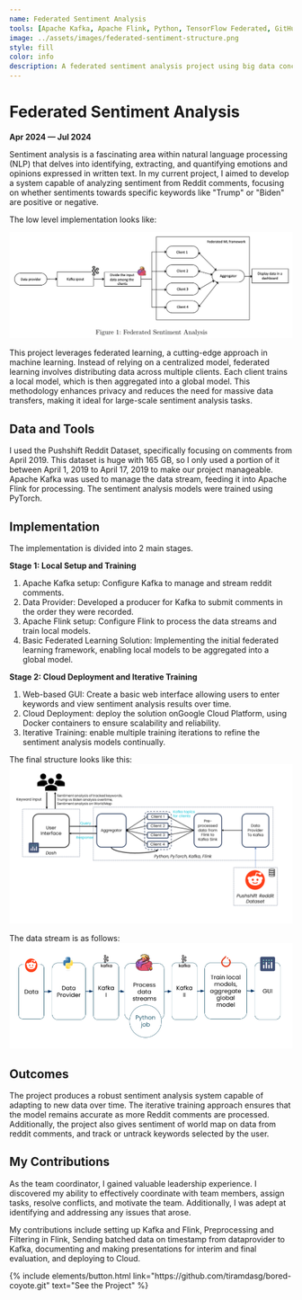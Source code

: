 ```yaml
---
name: Federated Sentiment Analysis
tools: [Apache Kafka, Apache Flink, Python, TensorFlow Federated, GitHub,tun GCP (Google Cloud Platform), Docker]
image: ../assets/images/federated-sentiment-structure.png
style: fill
color: info
description: A federated sentiment analysis project using big data concepts. Part of the project based learning module of the "Big Data" course at the TUHH, SoSe, 2024.
---
```


# Federated Sentiment Analysis
**Apr 2024 — Jul 2024**

Sentiment analysis is a fascinating area within natural language processing (NLP) that delves into identifying, extracting, and quantifying emotions and opinions expressed in written text. In my current project, I aimed to develop a system capable of analyzing sentiment from Reddit comments, focusing on whether sentiments towards specific keywords like "Trump" or "Biden" are positive or negative.

The low level implementation looks like:

![architechture](../assets/images/federated-sentiment-structure.png)

This project leverages federated learning, a cutting-edge approach in machine learning. Instead of relying on a centralized model, federated learning involves distributing data across multiple clients. Each client trains a local model, which is then aggregated into a global model. This methodology enhances privacy and reduces the need for massive data transfers, making it ideal for large-scale sentiment analysis tasks.

## Data and Tools
I used the Pushshift Reddit Dataset, specifically focusing on comments from April 2019. This dataset is huge with 165 GB, so I only used a portion of it between April 1, 2019 to April 17, 2019 to make our project manageable. 
Apache Kafka was used to manage the data stream, feeding it into Apache Flink for processing. The sentiment analysis models were trained using PyTorch.

## Implementation
The implementation is divided into 2 main stages.

**Stage 1: Local Setup and Training**
1. Apache Kafka setup: Configure Kafka to manage and stream reddit comments.
2. Data Provider: Developed a producer for Kafka to submit comments in the order they were recorded.
3. Apache Flink setup: Configure Flink to process the data streams and train local models.
4. Basic Federated Learning Solution: Implementing the initial federated learning framework, enabling local models to be aggregated into a global model.

**Stage 2: Cloud Deployment and Iterative Training**
1. Web-based GUI: Create a basic web interface allowing users to enter keywords and view sentiment analysis results over time.
2. Cloud Deployment: deploy the solution onGoogle Cloud Platform, using Docker containers to ensure scalability and reliability.
3. Iterative Training: enable multiple training iterations to refine the sentiment analysis models continually.

The final structure looks like this:
![structure](../assets/images/big_data_architechture_final.png)

The data stream is as follows:
![datastream](../assets/images/big_data_data_stream_final.png)

## Outcomes
The project produces a robust sentiment analysis system capable of adapting to new data over time. The iterative training approach ensures that the model remains accurate as more Reddit comments are processed. Additionally, the project also gives sentiment of world map on data from reddit comments, and track or untrack keywords selected by the user.

## My Contributions
As the team coordinator, I gained valuable leadership experience. I discovered my ability to effectively coordinate with team members, assign tasks, resolve conflicts, and motivate the team. Additionally, I was adept at identifying and addressing any issues that arose. 

My contributions include setting up Kafka and Flink, Preprocessing and Filtering in Flink, Sending batched data on timestamp from dataprovider to Kafka, documenting and making presentations for interim and final evaluation, and deploying to Cloud.

<p class="text-center">
{% include elements/button.html link="https://github.com/tiramdasg/bored-coyote.git" text="See the Project" %}
</p>